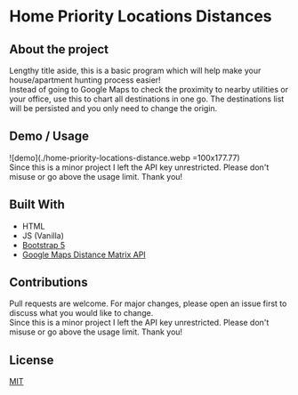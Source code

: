 # Home Priority Locations Distances


## About the project
Lengthy title aside, this is a basic program which will help make your house/apartment hunting process easier!
<br>
Instead of going to Google Maps to check the proximity to nearby utilities or your office, use this to chart all destinations in one go. The destinations list will be persisted and you only need to change the origin.

## Demo / Usage
![demo](./home-priority-locations-distance.webp =100x177.77)
<br>
Since this is a minor project I left the API key unrestricted. Please don't misuse or go above the usage limit. Thank you!

## Built With
* HTML
* JS (Vanilla)
* [Bootstrap 5](https://getbootstrap.com/)
* [Google Maps Distance Matrix API](https://developers.google.com/maps/documentation/javascript/distancematrix)

## Contributions
Pull requests are welcome. For major changes, please open an issue first to discuss what you would like to change.
<br>
Since this is a minor project I left the API key unrestricted. Please don't misuse or go above the usage limit. Thank you!

## License
[MIT](https://choosealicense.com/licenses/mit/)
